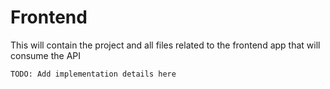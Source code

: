 # Frontend

This will contain the project and all files related to the frontend app that will consume the API

```
TODO: Add implementation details here 
```

